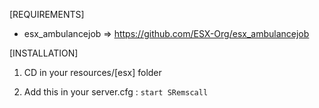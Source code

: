 [REQUIREMENTS]
  
  * esx_ambulancejob => https://github.com/ESX-Org/esx_ambulancejob

[INSTALLATION]

1) CD in your resources/[esx] folder

2) Add this in your server.cfg :
``start SRemscall``

